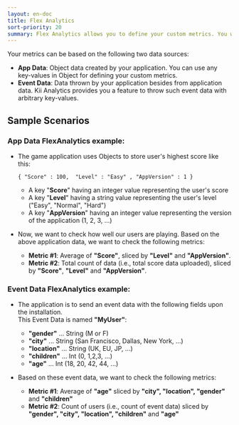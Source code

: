 ```yaml
---
layout: en-doc
title: Flex Analytics
sort-priority: 20
summary: Flex Analytics allows you to define your custom metrics. You will be able to define your metrics based on the data generated by your application, with the flexibility of letting you freely define facts and dimensions.
---
```

Your metrics can be based on the following two data sources:

* **App Data**: Object data created by your application. You can use any
  key-values in Object for defining your custom metrics.
* **Event Data**: Data thrown by your application besides from application
  data. Kii Analytics provides you a feature to throw such event data with
  arbitrary key-values.

## Sample Scenarios

### App Data FlexAnalytics example:

* The game application uses Objects to store user's highest score like this:

    `{ "Score" : 100,  "Level" : "Easy" , "AppVersion" : 1 }`

    * A key "**Score**" having an integer value representing the user's score
    * A key "**Level**" having a string value representing the user's level
        ("Easy", "Normal", "Hard")
    * A key "**AppVersion**" having an integer value representing the version
        of the application (1, 2, 3, ...)

* Now, we want to check how well our users are playing.   Based on the above
    application data, we want to check the following metrics:

    * **Metric #1**: Average of **"Score"**, sliced by **"Level"** and
      **"AppVersion"**.
    * **Metric #2**: Total count of data (i.e., total score data uploaded),
      sliced by **"Score"**, **"Level"** and **"AppVersion"**.

### Event Data FlexAnalytics example:

* The application is to send an event data with the following fields upon the
  installation.  
  This Event Data is named **"MyUser"**:
    * **"gender"** ... String (M or F)
    * **"city"** ... String (San Francisco, Dallas, New York, ...)
    * **"location"** ... String (UK, EU, JP, ...)
    * **"children"** ... Int (0, 1,2,3, ...)
    * **"age"** ... Int (18, 20, 42, 44, ...)

* Based on these event data, we want to check the following metrics:
    * **Metric #1**: Average of **"age"** sliced by **"city", "location",
      "gender"** and **"children"**
    * **Metric #2**: Count of users (i.e., count of event data) sliced by
      **"gender", "city", "location", "children"** and **"age"**

